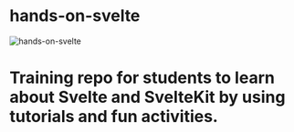 # hands-on-svelte
![hands-on-svelte](https://socialify.git.ci/gdsc-juet/hands-on-svelte/image?description=1&font=Raleway&forks=1&language=1&name=1&owner=1&pattern=Charlie%20Brown&pulls=1&stargazers=1&theme=Dark)
<br>
# Training repo for students to learn about Svelte and SvelteKit by using tutorials and fun activities.